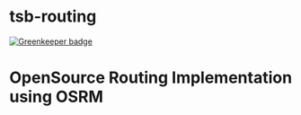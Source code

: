 # tsb-routing

[![Greenkeeper badge](https://badges.greenkeeper.io/technologiestiftung/tsb-routing.svg)](https://greenkeeper.io/)

# OpenSource Routing Implementation using OSRM

